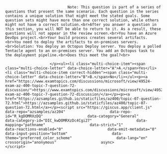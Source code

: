 <p class="card-text">
							
								Note: This question is part of a series of questions that present the same scenario. Each question in the series contains a unique solution that might meet the stated goals. Some question sets might have more than one correct solution, while others might not have a correct solution.<br>After you answer a question in this section, you will NOT be able to return to it. As a result, these questions will not appear in the review screen.<br>You have an Azure DevOps project.<br>Your build process creates several artifacts.<br>You need to deploy the artifacts to on-premises servers.<br>Solution: You deploy an Octopus Deploy server. You deploy a polled Tentacle agent to an on-premises server. You add an Octopus task to the deployment pipeline.<br>Does this meet the goal?<br>
							
						</p><ul><li class="multi-choice-item"><span class="multi-choice-letter" data-choice-letter="A">A.</span>Yes</li><li class="multi-choice-item correct-hidden"><span class="multi-choice-letter" data-choice-letter="B">B.</span>No</li></ul><p><a href="https://www.examtopics.com/discussions/microsoft/view/49524-exam-az-400-topic-7-question-72-discussion/">https://www.examtopics.com/discussions/microsoft/view/49524-exam-az-400-topic-7-question-72-discussion/</a></p><p><a href="https://azsamples.github.io/staticfiles/az400/topic-07-question-72.html">https://azsamples.github.io/staticfiles/az400/topic-07-question-72.html</a></p><script src="https://giscus.app/client.js"                    data-repo="azsamples/az204"                    data-repo-id="R_kgDOMRXzDQ"                    data-category="General"                    data-category-id="DIC_kwDOMRXzDc4Cgi27"                    data-mapping="pathname"                    data-strict="1"                    data-reactions-enabled="0"                    data-emit-metadata="0"                    data-input-position="bottom"                    data-theme="preferred_color_scheme"                    data-lang="en"                    crossorigin="anonymous"                    async>                    </script>